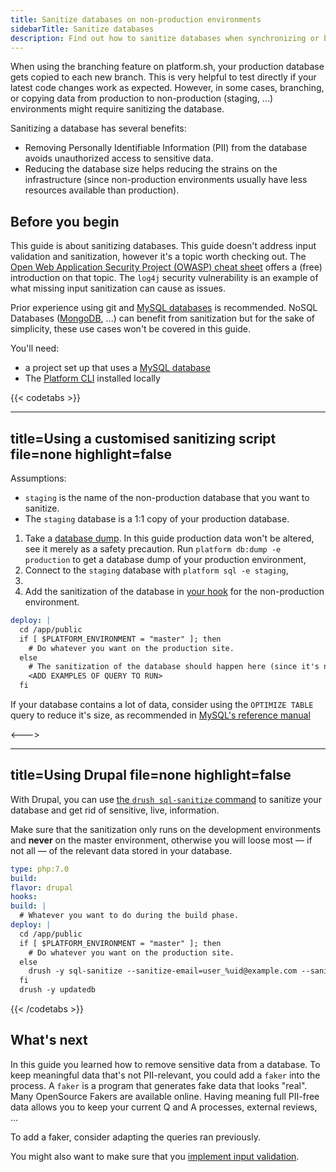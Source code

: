 ```yaml
---
title: Sanitize databases on non-production environments
sidebarTitle: Sanitize databases
description: Find out how to sanitize databases when synchronizing or branching data from production to non-production environments.
---
```


<!-- 
When to use
  When there is a single outcome a user wants to achieve.
  When you want to explain how to get to the outcome in ordered steps.
  https://diataxis.fr/how-to-guides/ 

How to use
  1. Copy this template into the right directory in /src/docs/.
  2. Rename it to match the title.
  3. Replace the following content with your own.
-->

When using the branching feature on platform.sh, your production database gets copied to each new branch.
This is very helpful to test directly if your latest code changes work as expected.
However, in some cases, branching, or copying data from production to non-production (staging, ...) environments might require sanitizing the database.

Sanitizing a database has several benefits: 
- Removing Personally Identifiable Information (PII) from the database avoids unauthorized access to sensitive data.
- Reducing the database size helps reducing the strains on the infrastructure (since non-production environments usually have less resources available than production).

## Before you begin

This guide is about sanitizing databases.
This guide doesn't address input validation and sanitization, however it's a topic worth checking out.
The [Open Web Application Security Project (OWASP) cheat sheet](https://cheatsheetseries.owasp.org/cheatsheets/Input_Validation_Cheat_Sheet.html#goals-of-input-validation) offers a (free) introduction on that topic. 
The `log4j` security vulnerability is an example of what missing input sanitization can cause as issues.

Prior experience using git and [MySQL databases](../configuration/services/mysql.md) is recommended.
NoSQL Databases ([MongoDB](../configuration/services/mongodb.md), ...) can benefit from sanitization but for the sake of simplicity, these use cases won't be covered in this guide.

You'll need:
- a project set up that uses a [MySQL database](../configuration/services/mysql.md)
- The [Platform CLI](/development/cli.md#cli-command-line-interface) installed locally

{{< codetabs >}}

---
title=Using a customised sanitizing script
file=none
highlight=false
---

Assumptions:
- `staging` is the name of the non-production database that you want to sanitize.
- The `staging` database is a 1:1 copy of your production database.

1. Take a [database dump](../configuration/services/mysql.md#exporting-data). In this guide production data won't be altered, see it merely as a safety precaution. Run `platform db:dump -e production` to get a database dump of your production environment,
1. Connect to the `staging` database with `platform sql -e staging`,
1. <ADD EXAMPLES OF QUERY TO RUN>
1. Add the sanitization of the database in [your hook](../user_guide/reference/platform-app-yaml.html#hooks) for the non-production environment. 
```yaml
deploy: |
  cd /app/public
  if [ $PLATFORM_ENVIRONMENT = "master" ]; then
    # Do whatever you want on the production site.
  else
    # The sanitization of the database should happen here (since it's non-production)
    <ADD EXAMPLES OF QUERY TO RUN>
  fi
```

If your database contains a lot of data, consider using the `OPTIMIZE TABLE` query to reduce it's size, 
as recommended in [MySQL's reference manual](https://dev.mysql.com/doc/refman/8.0/en/optimize-table.html)

<--->

---
title=Using Drupal
file=none
highlight=false
---

With Drupal, you can use [the `drush sql-sanitize` command](https://www.drupal.org/project/database_sanitize) to sanitize your database and get rid of sensitive, live, information.

Make sure that the sanitization only runs on the development environments and **never** on the master environment, otherwise you will loose most — if not all — of the relevant data stored in your database.

```yaml
type: php:7.0
build:
flavor: drupal
hooks:
build: |
  # Whatever you want to do during the build phase.
deploy: |
  cd /app/public
  if [ $PLATFORM_ENVIRONMENT = "master" ]; then
    # Do whatever you want on the production site.
  else
    drush -y sql-sanitize --sanitize-email=user_%uid@example.com --sanitize-password=custompassword
  fi
  drush -y updatedb
```

{{< /codetabs >}}


## What's next

In this guide you learned how to remove sensitive data from a database. 
To keep meaningful data that's not PII-relevant, you could add a `faker` into the process.
A `faker` is a program that generates fake data that looks "real". 
Many OpenSource Fakers are available online.
Having meaning full PII-free data allows you to keep your current Q and A processes, external reviews, ...

To add a faker, consider adapting the queries ran previously.

You might also want to make sure that you [implement input validation](https://cheatsheetseries.owasp.org/cheatsheets/Input_Validation_Cheat_Sheet.html#goals-of-input-validation).
